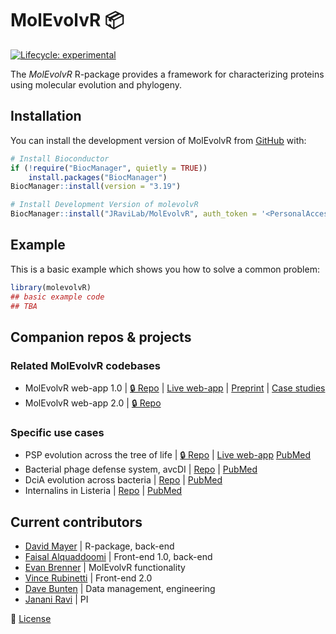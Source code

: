 
<!-- README.md is generated from README.Rmd. Please edit that file -->

# MolEvolvR 📦

<!-- badges: start -->

[![Lifecycle:
experimental](https://img.shields.io/badge/lifecycle-experimental-orange.svg)](https://lifecycle.r-lib.org/articles/stages.html#experimental)
<!-- badges: end -->

The *MolEvolvR* R-package provides a framework for characterizing
proteins using molecular evolution and phylogeny.

## Installation

You can install the development version of MolEvolvR from
[GitHub](https://github.com/) with:

``` r
# Install Bioconductor
if (!require("BiocManager", quietly = TRUE))
    install.packages("BiocManager")
BiocManager::install(version = "3.19")

# Install Development Version of molevolvR
BiocManager::install("JRaviLab/MolEvolvR", auth_token = '<PersonalAccessToken>')
```

## Example

This is a basic example which shows you how to solve a common problem:

``` r
library(molevolvR)
## basic example code
## TBA
```

## Companion repos & projects

### Related MolEvolvR codebases

- MolEvolvR web-app 1.0 \| [🔒
  Repo](https://github.com/jravilab/molevol1.0/) \| [Live
  web-app](//jravilab.org/molevolvr) \|
  [Preprint](https://doi.org/10.1101/2022.02.18.461833) \| [Case
  studies](https://jravilab.cuanschutz.edu/molevolvr/?r=&p=help)
- MolEvolvR web-app 2.0 \| [🔒
  Repo](https://github.com/jravilab/molevolvr2.0/)

### Specific use cases

- PSP evolution across the tree of life \| [🔒
  Repo](https://github.com/jravilab/psp_app/) \| [Live
  web-app](//jravilab.org/psp)
  [PubMed](https://pubmed.ncbi.nlm.nih.gov/38809013)
- Bacterial phage defense system, avcDI \|
  [Repo](https://github.com/JRaviLab/phage_defense_avcd) \|
  [PubMed](https://pubmed.ncbi.nlm.nih.gov/35817890/)
- DciA evolution across bacteria \|
  [Repo](https://github.com/JRaviLab/dcia_evolution) \|
  [PubMed](https://pubmed.ncbi.nlm.nih.gov/35880876/)
- Internalins in Listeria \|
  [Repo](https://github.com/JRaviLab/inlp_listeria) \|
  [PubMed](https://pubmed.ncbi.nlm.nih.gov/35904424/)

## Current contributors

- [David Mayer](//github.com/the-mayer) \| R-package, back-end
- [Faisal Alquaddoomi](//github.com/falquaddoomi) \| Front-end 1.0,
  back-end
- [Evan Brenner](//github.com/epbrenner) \| MolEvolvR functionality
- [Vince Rubinetti](//github.com/vincerubinetti) \| Front-end 2.0
- [Dave Bunten](//github.com/d33bs) \| Data management, engineering
- [Janani Ravi](//github.com/jananiravi) \| PI

📜 [License](https://github.com/JRaviLab/MolEvolvR/blob/main/LICENSE.md)
